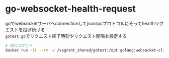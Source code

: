 # go-websocket-health-request
goでwebsocketサーバへconnectionしてjsonrpcプロトコルにそってhealthリクエストを投げ続ける  
``gotest.go``でリクエスト終了時刻やリクエスト間隔を設定する

```sh
# 実行コマンド
docker run -it --rm -v /vagrant_shared/gotest:/opt golang:websocket-client go run gotest.go
```